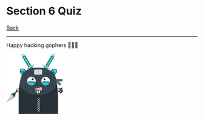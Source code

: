 # Section 6 Quiz

[Back](https://github.com/steevehook/udemy-go101/blob/master/section_6-exploring-net-http)

---

Happy hacking gophers 🚀🚀🚀

<img src="https://github.com/steevehook/udemy-go101/raw/master/udemy-go101.svg?sanitize=true" width="150px"/>
